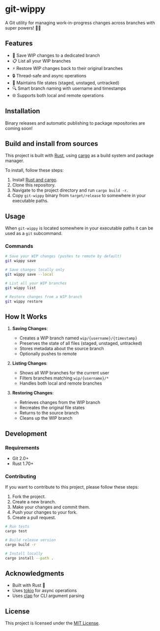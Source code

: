 # git-wippy

A Git utility for managing work-in-progress changes across branches with super powers! 🦸‍♂️

## Features

- 🔄 Save WIP changes to a dedicated branch
- 📋 List all your WIP branches
- ⚡ Restore WIP changes back to their original branches
- 🔒 Thread-safe and async operations
- 🌟 Maintains file states (staged, unstaged, untracked)
- 🔍 Smart branch naming with username and timestamps
- 🌐 Supports both local and remote operations

## Installation

Binary releases and automatic publishing to package repositories are coming soon!

## Build and install from sources

This project is built with [Rust](https://www.rust-lang.org/), using [cargo](https://doc.rust-lang.org/cargo/) as a build system and package manager.

To install, follow these steps:

1. Install [Rust and cargo](https://www.rust-lang.org/tools/install).
2. Clone this repository.
3. Navigate to the project directory and run `cargo build -r`.
4. Copy `git-wippy` binary from `target/release` to somewhere in your executable paths.

## Usage

When `git-wippy` is located somewhere in your executable paths it can be used as a `git` subcommand.

### Commands

```bash
# Save your WIP changes (pushes to remote by default)
git wippy save

# Save changes locally only
git wippy save --local

# List all your WIP branches
git wippy list

# Restore changes from a WIP branch
git wippy restore
```

## How It Works

1. **Saving Changes**:

   - Creates a WIP branch named `wip/{username}/{timestamp}`
   - Preserves the state of all files (staged, unstaged, untracked)
   - Stores metadata about the source branch
   - Optionally pushes to remote

2. **Listing Changes**:

   - Shows all WIP branches for the current user
   - Filters branches matching `wip/{username}/*`
   - Handles both local and remote branches

3. **Restoring Changes**:
   - Retrieves changes from the WIP branch
   - Recreates the original file states
   - Returns to the source branch
   - Cleans up the WIP branch

## Development

### Requirements

- Git 2.0+
- Rust 1.70+

### Contributing

If you want to contribute to this project, please follow these steps:

1. Fork the project.
2. Create a new branch.
3. Make your changes and commit them.
4. Push your changes to your fork.
5. Create a pull request.

```bash
# Run tests
cargo test

# Build release version
cargo build -r

# Install locally
cargo install --path .
```

## Acknowledgments

- Built with Rust 🦀
- Uses [tokio](https://tokio.rs/) for async operations
- Uses [clap](https://clap.rs/) for CLI argument parsing

## License

This project is licensed under the [MIT License](./LICENSE).
